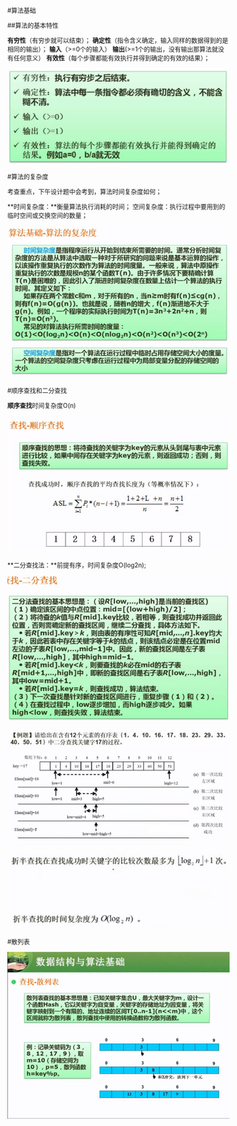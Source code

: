 #算法基础

##算法的基本特性

**有穷性**（有穷步就可以结束）；
**确定性**（指令含义确定，输入同样的数据得到的是相同的输出）；
**输入**（>=0个的输入）
**输出**(>=1个的输出，没有输出那算法就没有任何意义）
**有效性**（每个步骤都能有效执行并得到确定的有效的结果）；

![](/imgs/1.7.9-1算法基本特性.png)

#算法的复杂度

考查重点，下午设计题中会考到，算法时间复杂度如何；

**时间复杂度：**衡量算法执行消耗的时间；
空间复杂度：执行过程中要用到的临时空间或交换空间的数量；

![](/imgs/1.7.9-2算法复杂度.png)

#顺序查找和二分查找

**顺序查找**时间复杂度O(n)

![](/imgs/1.7.9-3顺序查找.png)

**二分查找法：**前提有序，时间复杂度O(log2n);

![](/imgs/1.7.9-4二分查找.png)

![](/imgs/1.7.9-5二分查找例题.png)

![](/imgs/1.7.9-6二分查找复杂度.png)

#散列表

![](/imgs/1.7.9-7散列表.png)

